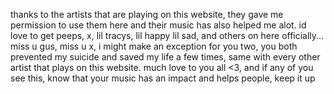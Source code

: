 thanks to the artists that are playing on this website, they gave me permission to use them here and their music has also helped me alot. id love to get peeps, x, lil tracys, lil happy lil sad, and others on here officially... miss u gus, miss u x, i might make an exception for you two, you both prevented my suicide and saved my life a few times, same with every other artist that plays on this website. much love to you all <3, and if any of you see this, know that your music has an impact and helps people, keep it up